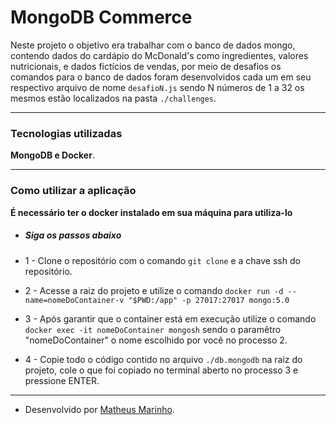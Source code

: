 # MongoDB Commerce

Neste projeto o objetivo era trabalhar com o banco de dados mongo, contendo dados do cardápio do McDonald's como ingredientes, valores nutricionais, e dados fictícios de vendas, por meio de desafios os comandos para o banco de dados foram desenvolvidos cada um em seu respectivo arquivo de nome `desafioN.js` sendo N números de 1 a 32 os mesmos estão localizados na pasta `./challenges`.

---

### Tecnologias utilizadas

**MongoDB e Docker**.

---

### Como utilizar a aplicação

**É necessário ter o docker instalado em sua máquina para utiliza-lo**

- ##### Siga os passos abaixo

- 1 - Clone o repositório com o comando `git clone` e a chave ssh do repositório.

- 2 - Acesse a raiz do projeto e utilize o comando `docker run -d --name=nomeDoContainer-v "$PWD:/app" -p 27017:27017 mongo:5.0`

- 3 - Após garantir que o container está em execução utilize o comando `docker exec -it nomeDoContainer mongosh` sendo o paramêtro "nomeDoContainer" o nome escolhido por você no processo 2.

- 4 - Copie todo o código contido no arquivo `./db.mongodb` na raiz do projeto, cole o que foi copiado no terminal aberto no processo 3 e pressione ENTER.

---

- Desenvolvido por [Matheus Marinho](https://www.linkedin.com/in/matheus-marinhodsp/).
